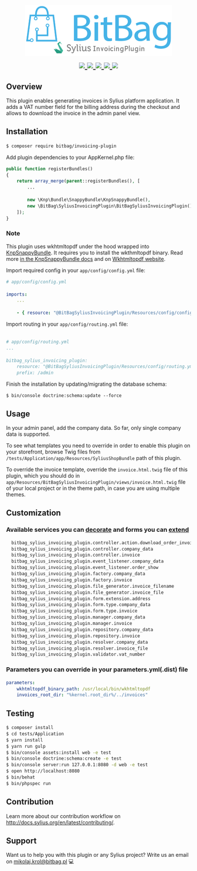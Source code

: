 <h1 align="center">
    <a href="http://bitbag.shop" target="_blank">
        <img src="https://raw.githubusercontent.com/bitbager/BitBagCommerceAssets/master/SyliusInvoicingPlugin.png" />
    </a>
    <br />
    <a href="https://packagist.org/packages/bitbag/invoicing-plugin" title="License" target="_blank">
        <img src="https://img.shields.io/packagist/l/bitbag/invoicing-plugin.svg" />
    </a>
    <a href="https://packagist.org/packages/bitbag/invoicing-plugin" title="Version" target="_blank">
        <img src="https://img.shields.io/packagist/v/bitbag/invoicing-plugin.svg" />
    </a>
    <a href="http://travis-ci.org/BitBagCommerce/SyliusInvoicingPlugin" title="Build status" target="_blank">
        <img src="https://img.shields.io/travis/BitBagCommerce/SyliusInvoicingPlugin/master.svg" />
    </a>
    <a href="https://scrutinizer-ci.com/g/BitBagCommerce/SyliusInvoicingPlugin/" title="Scrutinizer" target="_blank">
        <img src="https://img.shields.io/scrutinizer/g/BitBagCommerce/SyliusInvoicingPlugin.svg" />
    </a>
    <a href="https://packagist.org/packages/bitbag/invoicing-plugin" title="Total Downloads" target="_blank">
        <img src="https://poser.pugx.org/bitbag/invoicing-plugin/downloads" />
    </a>
</h1>


## Overview

This plugin enables generating invoices in Sylius platform application. It adds a VAT number field for the billing
address during the checkout and allows to download the invoice in the admin panel view. 

## Installation
```bash
$ composer require bitbag/invoicing-plugin
```
    
Add plugin dependencies to your AppKernel.php file:
```php
public function registerBundles()
{
    return array_merge(parent::registerBundles(), [
        ...
        
        new \Knp\Bundle\SnappyBundle\KnpSnappyBundle(),
        new \BitBag\SyliusInvoicingPlugin\BitBagSyliusInvoicingPlugin(),
    ]);
}
```

### Note

This plugin uses wkhtmltopdf under the hood wrapped into [KnpSnappyBundle](https://github.com/KnpLabs/KnpSnappyBundle). 
It requires you to install the wkthmltopdf binary. Read more [in the KnpSnappyBundle docs](https://github.com/KnpLabs/KnpSnappyBundle)
and on [Wkhtmltopdf website](https://wkhtmltopdf.org/).

Import required config in your `app/config/config.yml` file:

```yaml
# app/config/config.yml

imports:
    ...
    
    - { resource: "@BitBagSyliusInvoicingPlugin/Resources/config/config.yml" }
```

Import routing in your `app/config/routing.yml` file:

```yaml

# app/config/routing.yml
...

bitbag_sylius_invoicing_plugin:
    resource: "@BitBagSyliusInvoicingPlugin/Resources/config/routing.yml"
    prefix: /admin
```

Finish the installation by updating/migrating the database schema:
```
$ bin/console doctrine:schema:update --force
```

## Usage

In your admin panel, add the company data. So far, only single company data is supported. 

To see what templates you need to override in order to enable this plugin on your storefront, browse Twig files from 
`/tests/Application/app/Resources/SyliusShopBundle` path of this plugin. 

To override the invoice template, override the `invoice.html.twig` file of this plugin, which you should 
do in `app/Resources/BitBagSyliusInvoicingPlugin/views/invoice.html.twig` file of your local project or in the
theme path, in case you are using multiple themes. 

## Customization

### Available services you can [decorate](https://symfony.com/doc/current/service_container/service_decoration.html) and forms you can [extend](http://symfony.com/doc/current/form/create_form_type_extension.html)

```bash
  bitbag_sylius_invoicing_plugin.controller.action.download_order_invoice                      BitBag\SyliusInvoicingPlugin\Controller\Action\DownloadOrderInvoice                                       
  bitbag_sylius_invoicing_plugin.controller.company_data                                       Sylius\Bundle\ResourceBundle\Controller\ResourceController                                                
  bitbag_sylius_invoicing_plugin.controller.invoice                                            Sylius\Bundle\ResourceBundle\Controller\ResourceController                                                
  bitbag_sylius_invoicing_plugin.event_listener.company_data                                   BitBag\SyliusInvoicingPlugin\Menu\CompanyDataMenuBuilder                                                  
  bitbag_sylius_invoicing_plugin.event_listener.order_show                                     BitBag\SyliusInvoicingPlugin\Menu\DownloadInvoiceMenuBuilder                                              
  bitbag_sylius_invoicing_plugin.factory.company_data                                          Sylius\Component\Resource\Factory\Factory                                                                 
  bitbag_sylius_invoicing_plugin.factory.invoice                                               Sylius\Component\Resource\Factory\Factory                                                                 
  bitbag_sylius_invoicing_plugin.file_generator.invoice_filename                               BitBag\SyliusInvoicingPlugin\FileGenerator\InvoicePdfFilenameGenerator                                        
  bitbag_sylius_invoicing_plugin.file_generator.invoice_file                                   BitBag\SyliusInvoicingPlugin\FileGenerator\InvoicePdfFileGenerator                                        
  bitbag_sylius_invoicing_plugin.form.extension.address                                        BitBag\SyliusInvoicingPlugin\Form\Extension\AddressTypeExtension                                          
  bitbag_sylius_invoicing_plugin.form.type.company_data                                        BitBag\SyliusInvoicingPlugin\Form\Type\CompanyDataType                                                    
  bitbag_sylius_invoicing_plugin.form.type.invoice                                             BitBag\SyliusInvoicingPlugin\Form\Type\InvoiceType                                                        
  bitbag_sylius_invoicing_plugin.manager.company_data                                          alias for "doctrine.orm.default_entity_manager"                                                           
  bitbag_sylius_invoicing_plugin.manager.invoice                                               alias for "doctrine.orm.default_entity_manager"                                                           
  bitbag_sylius_invoicing_plugin.repository.company_data                                       BitBag\SyliusInvoicingPlugin\Repository\CompanyDataRepository                                             
  bitbag_sylius_invoicing_plugin.repository.invoice                                            BitBag\SyliusInvoicingPlugin\Repository\InvoiceRepository                                                 
  bitbag_sylius_invoicing_plugin.resolver.company_data                                         BitBag\SyliusInvoicingPlugin\Resolver\CompanyDataResolver                                                 
  bitbag_sylius_invoicing_plugin.resolver.invoice_file                                         BitBag\SyliusInvoicingPlugin\Resolver\InvoiceFileResolver                                                 
  bitbag_sylius_invoicing_plugin.validator.vat_number                                          BitBag\SyliusInvoicingPlugin\Validator\Constraints\VatNumberValidator
```

### Parameters you can override in your parameters.yml(.dist) file

```yml
parameters:
    wkhtmltopdf_binary_path: /usr/local/bin/wkhtmltopdf
    invoices_root_dir: "%kernel.root_dir%/../invoices"
```

## Testing
```bash
$ composer install
$ cd tests/Application
$ yarn install
$ yarn run gulp
$ bin/console assets:install web -e test
$ bin/console doctrine:schema:create -e test
$ bin/console server:run 127.0.0.1:8080 -d web -e test
$ open http://localhost:8080
$ bin/behat
$ bin/phpspec run
```

## Contribution

Learn more about our contribution workflow on http://docs.sylius.org/en/latest/contributing/.

## Support

Want us to help you with this plugin or any Sylius project? Write us an email on mikolaj.krol@bitbag.pl :computer:

